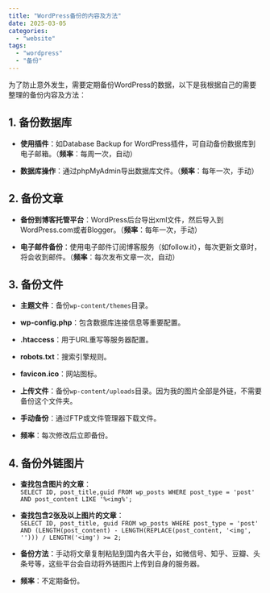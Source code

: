 ```yaml
---
title: "WordPress备份的内容及方法"
date: 2025-03-05
categories: 
  - "website"
tags: 
  - "wordpress"
  - "备份"
---
```


为了防止意外发生，需要定期备份WordPress的数据，以下是我根据自己的需要整理的备份内容及方法：

## 1\. **备份数据库**

- **使用插件**：如Database Backup for WordPress插件，可自动备份数据库到电子邮箱。（**频率**：每周一次，自动）

- **数据库操作**：通过phpMyAdmin导出数据库文件。（**频率**：每年一次，手动）

## 2\. **备份文章**

- **备份到博客托管平台**：WordPress后台导出xml文件，然后导入到WordPress.com或者Blogger。（**频率**：每年一次，手动）

- **电子邮件备份**：使用电子邮件订阅博客服务（如follow.it），每次更新文章时，将会收到邮件。（**频率**：每次发布文章一次，自动）

## 3\. **备份文件**

- **主题文件**：备份`wp-content/themes`目录。

- **wp-config.php**：包含数据库连接信息等重要配置。

- **.htaccess**：用于URL重写等服务器配置。

- **robots.txt**：搜索引擎规则。

- **favicon.ico**：网站图标。

- **上传文件**：备份`wp-content/uploads`目录。因为我的图片全部是外链，不需要备份这个文件夹。

- **手动备份**：通过FTP或文件管理器下载文件。

- **频率**：每次修改后立即备份。

## 4\. **备份外链图片**

- **查找包含图片的文章**：  
    `SELECT ID, post_title,guid FROM wp_posts WHERE post_type = 'post' AND post_content LIKE '%<img%';`

- **查找包含2张及以上图片的文章**：  
    `SELECT ID, post_title, guid FROM wp_posts WHERE post_type = 'post' AND (LENGTH(post_content) - LENGTH(REPLACE(post_content, '<img', ''))) / LENGTH('<img') >= 2;`

- **备份方法**：手动将文章复制粘贴到国内各大平台，如微信号、知乎、豆瓣、头条号等，这些平台会自动将外链图片上传到自身的服务器。

- **频率**：不定期备份。
